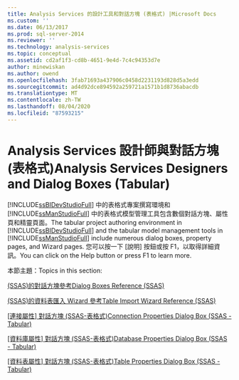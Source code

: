 ```yaml
---
title: Analysis Services 的設計工具和對話方塊 (表格式) |Microsoft Docs
ms.custom: ''
ms.date: 06/13/2017
ms.prod: sql-server-2014
ms.reviewer: ''
ms.technology: analysis-services
ms.topic: conceptual
ms.assetid: cd2af1f3-cd8b-4651-9e4d-7c4c94353d7e
author: minewiskan
ms.author: owend
ms.openlocfilehash: 3fab71693a437906c0458d2231193d828d5a3edd
ms.sourcegitcommit: ad4d92dce894592a259721a1571b1d8736abacdb
ms.translationtype: MT
ms.contentlocale: zh-TW
ms.lasthandoff: 08/04/2020
ms.locfileid: "87593215"
---
```

# <a name="analysis-services-designers-and-dialog-boxes-tabular"></a><span data-ttu-id="2cd61-102">Analysis Services 設計師與對話方塊 (表格式)</span><span class="sxs-lookup"><span data-stu-id="2cd61-102">Analysis Services Designers and Dialog Boxes (Tabular)</span></span>
  <span data-ttu-id="2cd61-103">[!INCLUDE[ssBIDevStudioFull](../includes/ssbidevstudiofull-md.md)] 中的表格式專案撰寫環境和 [!INCLUDE[ssManStudioFull](../includes/ssmanstudiofull-md.md)] 中的表格式模型管理工具包含數個對話方塊、屬性頁和精靈頁面。</span><span class="sxs-lookup"><span data-stu-id="2cd61-103">The tabular project authoring environment in [!INCLUDE[ssBIDevStudioFull](../includes/ssbidevstudiofull-md.md)] and the tabular model management tools in [!INCLUDE[ssManStudioFull](../includes/ssmanstudiofull-md.md)] include numerous dialog boxes, property pages, and Wizard pages.</span></span> <span data-ttu-id="2cd61-104">您可以按一下 [說明] 按鈕或按 F1，以取得詳細資訊。</span><span class="sxs-lookup"><span data-stu-id="2cd61-104">You can click on the Help button or press F1 to learn more.</span></span>  
  
 <span data-ttu-id="2cd61-105">本節主題：</span><span class="sxs-lookup"><span data-stu-id="2cd61-105">Topics in this section:</span></span>  
  
 [<span data-ttu-id="2cd61-106">&#40;SSAS&#41;的對話方塊參考</span><span class="sxs-lookup"><span data-stu-id="2cd61-106">Dialog Boxes Reference &#40;SSAS&#41;</span></span>](dialog-boxes-reference-ssas.md)  
  
 [<span data-ttu-id="2cd61-107">&#40;SSAS&#41;的資料表匯入 Wizard 參考</span><span class="sxs-lookup"><span data-stu-id="2cd61-107">Table Import Wizard Reference &#40;SSAS&#41;</span></span>](table-import-wizard-reference-ssas.md)  
  
 <span data-ttu-id="2cd61-108">[[連接屬性] 對話方塊 &#40;SSAS-表格式&#41;](connection-properties-dialog-box-ssas-tabular.md)</span><span class="sxs-lookup"><span data-stu-id="2cd61-108">[Connection Properties Dialog Box &#40;SSAS - Tabular&#41;](connection-properties-dialog-box-ssas-tabular.md)</span></span>  
  
 <span data-ttu-id="2cd61-109">[[資料庫屬性] 對話方塊 &#40;SSAS-表格式&#41;](database-properties-dialog-box-ssas-tabular.md)</span><span class="sxs-lookup"><span data-stu-id="2cd61-109">[Database Properties Dialog Box &#40;SSAS - Tabular&#41;](database-properties-dialog-box-ssas-tabular.md)</span></span>  
  
 <span data-ttu-id="2cd61-110">[[資料表屬性] 對話方塊 &#40;SSAS-表格式&#41;](table-properties-dialog-box-ssas-tabular.md)</span><span class="sxs-lookup"><span data-stu-id="2cd61-110">[Table Properties Dialog Box &#40;SSAS - Tabular&#41;](table-properties-dialog-box-ssas-tabular.md)</span></span>  
  
  

